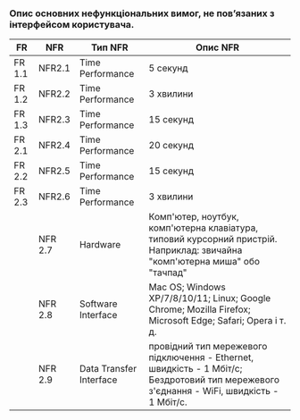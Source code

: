 ### Опис основних нефункціональних вимог, не пов’язаних з інтерфейсом користувача.

| FR    | NFR   | Тип NFR                  | Опис NFR                                                                          |
|-------|-------|-------------------------|-----------------------------------------------------------------------------------|
| FR 1.1 | NFR2.1| Time Performance         | 5  секунд                                                                         |
| FR 1.2 | NFR2.2| Time Performance         | 3  хвилини                                                                        |
| FR 1.3 | NFR2.3| Time Performance         | 15 секунд                                                                         |
| FR 2.1 | NFR2.4| Time Performance         | 20 секунд                                                                         |
| FR 2.2 | NFR2.5| Time Performance         | 15 секунд                                                                         |
| FR 2.3 | NFR2.6| Time Performance         | 3  хвилини                                                                         |
|  | NFR 2.7| Hardware                    | Комп'ютер, ноутбук, комп'ютерна клавіатура, типовий курсорний пристрій. Наприклад: звичайна "комп'ютерна миша" обо "тачпад"        |
|  | NFR 2.8| Software Interface          |  Mac OS; Windows XP/7/8/10/11; Linux; Google Chrome; Mozilla Firefox; Microsoft Edge; Safari; Opera і т. д.               |
|  | NFR 2.9| Data Transfer Interface     | провідний тип мережевого підключення - Ethernet, швидкість - 1 Мбіт/с;  Бездротовий тип мережевого з'єднання - WiFi, швидкість - 1 Мбіт/с.           |
